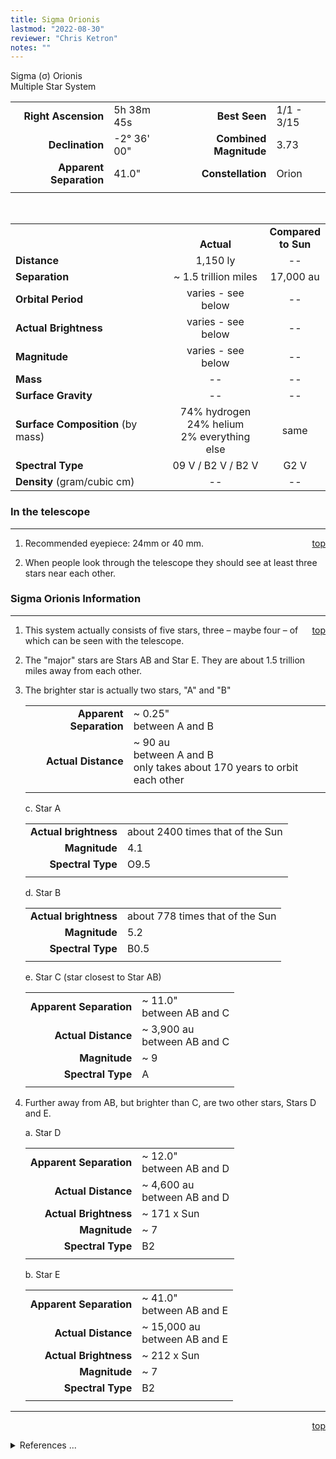```yaml
---
title: Sigma Orionis
lastmod: "2022-08-30"
reviewer: "Chris Ketron"
notes: ""
---
```


<script src="/js/whatsup.js"></script>
<script type="text/javascript">
	var objectName ="Sigma Orionis"
	var objectDesc ="Multiple Star System<br/>in the Constellation<br/>Orion"
	var objectImage=""
</script>

<span style='float:right;'><div id=whatsup></div>

Sigma (&sigma;) Orionis  
Multiple Star System  

|   |   |   |   |
|--:|:--|--:|:--|
|**Right Ascension**|5h 38m 45s|**Best Seen**| 1/1 - 3/15 |
|**Declination**|-2&deg; 36' 00"|**Combined Magnitude**| 3.73 |
|**Apparent Separation** | 41.0" |**Constellation**| Orion |
|   |   |   |   |

<br/>

|   |   |   |
|---|:---:|:---:|
|   | <br/>**Actual**| **Compared<br/>to Sun** |
|**Distance** | 1,150 ly | -- |
|**Separation** | ~ 1.5 trillion miles | 17,000 au |
|**Orbital Period** | varies - see below | -- |
|**Actual Brightness** | varies - see below | -- |
|**Magnitude** | varies - see below | -- |
|**Mass**	             | -- | -- |
|**Surface Gravity**	 | -- | -- |
|**Surface Composition** (by mass) |74% hydrogen<br/>24% helium<br/>2% everything else| same |
|**Spectral Type**       | 09 V / B2 V / B2 V | G2 V | 
|**Density** (gram/cubic cm) | -- | -- | 

### In the telescope

---
<span style='float:right;'>[top](#)</span>

1.  Recommended eyepiece: 24mm or 40 mm.

2.  When people look through the telescope they should see at least three stars near each other.

### Sigma Orionis Information

---
<span style='float:right;'>[top](#)</span>
 
1.  This system actually consists of five stars, three – maybe four – of which can be seen with the telescope.

2.  The "major" stars are Stars AB and Star E.  They are about 1.5 trillion miles away from each other.

3.  The brighter star is actually two stars, "A" and "B"

    |    |    |
    |---:|:---|
    |**Apparent Separation**| ~ 0.25"<br/>between A and B |
    |**Actual Distance**| ~ 90 au<br/>between A and B<br/>only takes about 170 years to orbit each other |
    |    |    |
    
    c.  Star A

    |    |    |
    |---:|:---|
    |**Actual brightness**| about 2400 times that of the Sun|
	|**Magnitude**|4.1|
	|**Spectral Type**| O9.5 |
    |    |    |

    d.  Star B

    |    |    |
    |---:|:---|
    |**Actual brightness**| about 778 times that of the Sun|
	|**Magnitude**|5.2|
	|**Spectral Type**| B0.5 |
    |    |    |

    e.  Star C (star closest to Star AB)

    |    |    |
    |---:|:---|
    |**Apparent Separation**| ~ 11.0"<br/>between AB and C |
    |**Actual Distance**| ~ 3,900 au<br/>between AB and C |
	|**Magnitude**| ~ 9 |
	|**Spectral Type**| A |
    |   |    |

1.  Further away from AB, but brighter than C, are two other stars, Stars D and E.

    a.  Star D

    |    |    |
    |---:|:---|
    |**Apparent Separation**| ~ 12.0"<br/>between AB and D |
    |**Actual Distance**| ~ 4,600 au<br/>between AB and D |
    |**Actual Brightness**| ~ 171 x Sun |
	|**Magnitude**| ~ 7 |
	|**Spectral Type**| B2 |
    |   |    |


    b.  Star E

    |    |    |
    |---:|:---|
    |**Apparent Separation**| ~ 41.0"<br/>between AB and E |
    |**Actual Distance**| ~ 15,000 au<br/>between AB and E |
    |**Actual Brightness**| ~ 212 x Sun |
	|**Magnitude**| ~ 7 |
	|**Spectral Type**| B2 |
    |    |    |

---
<span style='float:right;'>[top](#)</span>
<br/>
<details>
<summary>References ...</summary>

|   |   |   | 
|---|---|---|
|**Item**|**Updated**|**Notes**| 
|Coordinates|2002-10-14|tweaked a bit|
|Combined Magnitude|2002-10-18|OK with Scott’s The Flamsteed Collection|
|Apparent Separation|2002-11-08|based on coordinates given in Flamsteed|
|Distance|2002-10-18|previous: 1400 ly – BUT updated with Scott’s Flamsteed|
|Separation|2002-11-08|previous: actual: 1600 trillion miles  – BUT "compared to sun" gives approx right answer|
|Orbital Period| -- |   |
|Actual Brightness|2002-11-08|previous: 5,000 (Sun)|
|Magnitude|2002-11-08|too many to put in table|
|Mass| -- |   |
|Surface Gravity| -- |   |
|Surface Composition|2003-01-06|OK for all stars|
|Spectral Type|2002-11-08|based on Star AB and Star E|
|Density| -- |   |
|Other Information|2002-11-08|info from Flamsteed, Scott’s Starlist 2000, and <http://www.astro.uiuc.edu/~kaler/sow/sigmaori.html>|
</details>
